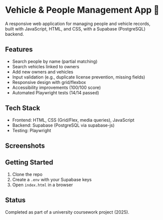 # Vehicle & People Management App 🚗

A responsive web application for managing people and vehicle records, built with JavaScript, HTML, and CSS, with a Supabase (PostgreSQL) backend.

## Features
- Search people by name (partial matching)
- Search vehicles linked to owners
- Add new owners and vehicles
- Input validation (e.g., duplicate license prevention, missing fields)
- Responsive design with grid/flexbox
- Accessibility improvements (100/100 score)
- Automated Playwright tests (14/14 passed)

## Tech Stack
- Frontend: HTML, CSS (Grid/Flex, media queries), JavaScript
- Backend: Supabase (PostgreSQL via supabase-js)
- Testing: Playwright

## Screenshots

## Getting Started
1. Clone the repo  
2. Create a `.env` with your Supabase keys  
3. Open `index.html` in a browser  

## Status
Completed as part of a university coursework project (2025).
